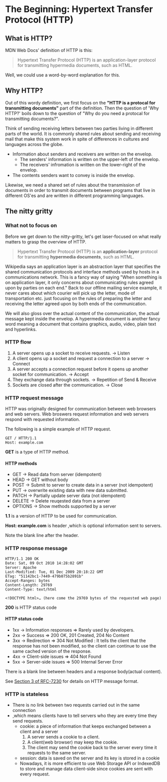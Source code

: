 # The Beginning: Hypertext Transfer Protocol (HTTP)

## What is HTTP?

MDN Web Docs' definition of HTTP is this:
> Hypertext Transfer Protocol (HTTP) is an application-layer protocol for transmitting hypermedia documents, such as HTML.

Well, we could use a word-by-word explanation for this.

## Why HTTP?

Out of this wordy definition, we first focus on the **"HTTP is a protocal for transmitting documents"** part of the definition. Then the question of 'Why HTTP?'  boils down to the question of "Why do you need a protocal for transmitting documents?".

Think of sending receiving letters between two parties living in different parts of the world. It is commonly shared rules about sending and receiving mail that make this system work in spite of differences in cultures and languages across the globe.

* Information about senders and receivers are written on the envelop.
  * The senders' information is written on the upper-left of the envelop.
  * The receivers' infromation is written on the lower-right of the envelop.
* The contents senders want to convey is inside the envelop.

Likewise, we need a shared set of rules about the transmission of documents in order to transmit documents between programs that live in different OS'es and are written in different programming languages.

## The nitty gritty

### What not to focus on

Before we get down to the nitty-gritty, let's get laser-focused on what really matters to grasp the overview of HTTP.

> Hypertext Transfer Protocol (HTTP) is an **application-layer** protocol for transmitting **hypermedia documents**, such as HTML.

Wikipedia says an application layer is an abstraction layer that specifies the shared communication protocols and interface methods used by hosts in a communications network. This is a fancy way of saying "When something is on application layer, it only concerns about communicating rules agreed upon by parties on each end." Back to our offline mailing service example, it never cares about which courier will pick up the letter, mode of transportation etc. just focusing on the rules of preparing the letter and receiving the letter agreed upon by both ends of the communication.

We will also gloss over the actual content of the communication, the actual message kept inside the envelop. A hypermedia document is another fancy word meaning a document that contains graphics, audio, video, plain text and hyperlinks.

### HTTP flow

1. A server opens up a socket to receive requests. → Listen
1. A client opens up a socket and request a connection to a server → Connect
1. A server accepts a connection request before it opens up another socket for communication.  → Accept
1. They exchange data through sockets. → Repetition of Send & Receive
1. Sockets are closed after the communication. → Close

### HTTP request message

HTTP was originally designed for communication between web browsers and web servers. Web broswers request information and web servers respond with requested information.

The following is a simple example of HTTP request.

```HTTP
GET / HTTP/1.1
Host: example.com

```

**GET**  is a type of HTTP method.

#### HTTP methods

* GET → Read data from server (idempotent)
* HEAD → GET without body
* POST → Submit to server to create data in a server (not idempotent)
* PUT → overwrite existing data with new data submitted.
* PATCH → Partially update server data (not idempotent)
* DELETE → Delete reuqested data from a server
* OPTIONS → Show methods supported by a server

**1.1** is a version of HTTP to be used for communication.

**Host: example.com** is header ,which is optional information sent to servers.

Note the blank line after the header.

### HTTP response message

```HTTP
HTTP/1.1 200 OK
Date: Sat, 09 Oct 2010 14:28:02 GMT
Server: Apache
Last-Modified: Tue, 01 Dec 2009 20:18:22 GMT
ETag: "51142bc1-7449-479b075b2891b"
Accept-Ranges: bytes
Content-Length: 29769
Content-Type: text/html

<!DOCTYPE html>… (here come the 29769 bytes of the requested web page)
```

**200** is HTTP status code

#### HTTP status code

* 1xx → Information responses ⇒ Rarely used by developers.
* 2xx → Success ⇒ 200 OK, 201 Created, 204 No Content
* 3xx → Redirection ⇒ 304 Not Modified : It tells the client that the response has not been modified, so the client can continue to use the same cached version of the response.
* 4xx → Client-side issues ⇒ 404 Not Found
* 5xx → Server-side issues ⇒ 500 Internal Server Error

There is a blank line between headers and a response body(actual content).

See [Section 3 of RFC-7230](https://datatracker.ietf.org/doc/html/rfc7230#section-3) for details on HTTP message format.

### HTTP is stateless

* There is no link between two requests carried out in the same connection
* ,which means clients have to tell servers who they are every time they send requests.
  * cookie: a piece of information that keeps exchanged between a client and a server
    1. A server sends a cookie to a client.
    1. A client(web browser) may keep the cookie.
    1. The client may send the cookie back to the server every time it requests to the same server.
  * session: data is saved on the server and its key is stored in a cookie
  * Nowadays, it is more efficient to use Web Storage API or IndexedDB to store and manage data client-side since cookies are sent with every request.
